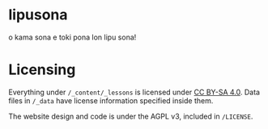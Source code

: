 # lipusona
o kama sona e toki pona lon lipu sona!

# Licensing

Everything under `/_content/_lessons` is licensed under [CC BY-SA 4.0][1]. Data files in `/_data` have license information specified inside them.

The website design and code is under the AGPL v3, included in `/LICENSE`.

[1]: https://creativecommons.org/licenses/by-sa/4.0/legalcode
